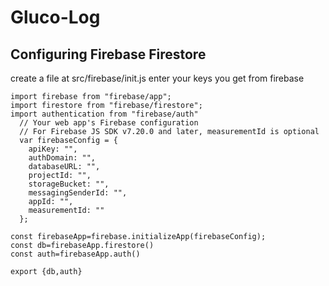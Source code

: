 # Gluco-Log
## Configuring Firebase Firestore
create a file at src/firebase/init.js
enter your keys you get from firebase

```
import firebase from "firebase/app";
import firestore from "firebase/firestore";
import authentication from "firebase/auth"
  // Your web app's Firebase configuration
  // For Firebase JS SDK v7.20.0 and later, measurementId is optional
  var firebaseConfig = {
    apiKey: "",
    authDomain: "",
    databaseURL: "",
    projectId: "",
    storageBucket: "",
    messagingSenderId: "",
    appId: "",
    measurementId: ""
  };

const firebaseApp=firebase.initializeApp(firebaseConfig);
const db=firebaseApp.firestore()
const auth=firebaseApp.auth()

export {db,auth}

```
